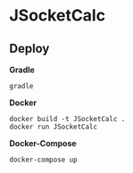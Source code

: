 # JSocketCalc

## Deploy

**Gradle**
```shell
gradle 
```

**Docker**
```shell
docker build -t JSocketCalc .
docker run JSocketCalc
```

**Docker-Compose**
```
docker-compose up
```